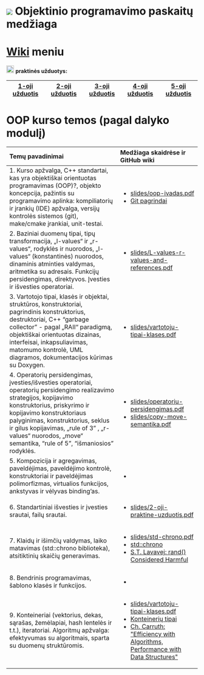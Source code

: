 # ![](https://upload.wikimedia.org/wikipedia/commons/thumb/1/18/ISO_C%2B%2B_Logo.svg/30px-ISO_C%2B%2B_Logo.svg.png) Objektinio programavimo paskaitų medžiaga  

# [Wiki](https://github.com/objprog/paskaitos/wiki) meniu

<a href="https://github.com/objprog/praktika/wiki"><img src="https://upload.wikimedia.org/wikipedia/commons/thumb/1/18/ISO_C%2B%2B_Logo.svg/1200px-ISO_C%2B%2B_Logo.svg.png" width="20"></a> __praktinės užduotys:__

| [1-oji užduotis](https://github.com/objprog/paskaitos/wiki/1-oji-užduotis) | [2-oji užduotis](https://github.com/objprog/paskaitos/wiki/2-oji-užduotis)  | [3-oji užduotis](https://github.com/objprog/paskaitos/wiki/3-oji-užduotis) | [4-oji užduotis](https://github.com/objprog/paskaitos/wiki/4-oji-užduotis) | [5-oji užduotis](https://github.com/objprog/paskaitos/wiki/5-oji-užduotis) |
|:-------------:|:-------------:|:-------------:|:-------------:|:-------------:|

# OOP kurso temos (pagal dalyko modulį)

| Temų pavadinimai            | Medžiaga skaidrėse ir GitHub wiki |
|:----------------------------|:----------------------------------|
| 1. Kurso apžvalga, C++ standartai, kas yra objektiškai orientuotas programavimas (OOP)?, objekto koncepcija, pažintis su programavimo aplinka: kompiliatorių ir įrankių (IDE) apžvalga, versijų kontrolės sistemos (git), make/cmake įrankiai, unit-testai. | <ul><li> [slides/oop-ivadas.pdf](https://github.com/objprog/paskaitos/blob/master/slides/oop-ivadas.pdf) </li><li> [Git pagrindai](https://github.com/objprog/git-pagrindai) </li></ul> | 
| 2. Baziniai duomenų tipai, tipų transformacija, „l-values“ ir „r-values“, rodyklės ir nuorodos, „l-values“ (konstantinės) nuorodos, dinaminis atminties valdymas, aritmetika su adresais. Funkcijų persidengimas, direktyvos. Įvesties ir išvesties operatoriai. | <ul><li> [slides/L-values-r-values-and-references.pdf](https://github.com/objprog/paskaitos/blob/master/slides/L-values-r-values-and-references.pdf)</li></ul> |
| 3. Vartotojo tipai, klasės ir objektai, struktūros, konstruktoriai, pagrindinis konstruktorius, destruktoriai, C++ “garbage collector” - pagal „RAII“ paradigmą, objektiškai orientuotas dizainas, interfeisai, inkapsuliavimas, matomumo kontrolė, UML diagramos, dokumentacijos kūrimas su Doxygen. | <ul><li> [slides/vartotoju-tipai-klases.pdf](https://github.com/objprog/paskaitos/blob/master/slides/vartotoju-tipai-klases.pdf) </li></ul> |
| 4. Operatorių persidengimas, įvesties/išvesties operatoriai, operatorių persidengimo realizavimo strategijos, kopijavimo konstruktorius, priskyrimo ir kopijavimo konstruktoriaus palyginimas, konstruktorius, seklus ir gilus kopijavimas, „rule of 3” , „r-values“ nuorodos, „move“ semantika, “rule of 5”, “išmaniosios” rodyklės. | <ul><li> [slides/operatoriu-persidengimas.pdf](https://github.com/objprog/paskaitos/blob/master/slides/operatoriu-persidengimas.pdf) </li> <li> [slides/copy-move-semantika.pdf](https://github.com/objprog/paskaitos/blob/master/slides/copy-move-semantika.pdf) </li></ul> |
| 5. Kompozicija ir agregavimas, paveldėjimas, paveldėjimo kontrolė, konstruktoriai ir paveldėjimas polimorfizmas, virtualios funkcijos, ankstyvas ir vėlyvas binding’as. | <ul><li> </li></ul> |
| 6. Standartiniai išvesties ir įvesties srautai, failų srautai. | <ul><li> [slides/2-oji-praktine-uzduotis.pdf](https://github.com/objprog/paskaitos/blob/master/slides/2-oji-praktine-uzduotis.pdf)</li></ul> |
| 7. Klaidų ir išimčių valdymas, laiko matavimas (std::chrono biblioteka), atsitiktinių skaičių generavimas. | <ul><li> [slides/std-chrono.pdf](https://github.com/objprog/paskaitos/blob/master/slides/std-chrono.pdf)</li> <li>[std::chrono](https://github.com/objprog/paskaitos/wiki/std%3A%3Achrono)</li><li>[S.T. Lavavej: rand() Considered Harmful](http://video.ch9.ms/sessions/gonat/2013/STLGN13rand.pptx)</li></ul> |
| 8. Bendrinis programavimas, šablono klasės ir funkcijos. | <ul><li> </li></ul> |
| 9. Konteineriai (vektorius, dekas, sąrašas, žemėlapiai, hash lentelės ir t.t.), iteratoriai. Algoritmų apžvalga: efektyvumas su algoritmais, sparta su duomenų struktūromis. | <ul><li> [slides/vartotoju-tipai-klases.pdf](https://github.com/objprog/paskaitos/blob/master/slides/vartotoju-tipai-klases.pdf) </li> <li>[Konteinerių tipai](https://github.com/objprog/paskaitos/wiki/Konteineri%C5%B3-tipai)</li><li>[Ch. Carruth: "Efficiency with Algorithms, Performance with Data Structures"](https://www.youtube.com/watch?v=fHNmRkzxHWs)</li></ul> |
